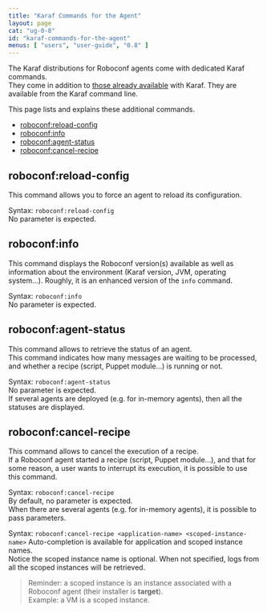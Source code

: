 ```yaml
---
title: "Karaf Commands for the Agent"
layout: page
cat: "ug-0-8"
id: "karaf-commands-for-the-agent"
menus: [ "users", "user-guide", "0.8" ]
---
```


The Karaf distributions for Roboconf agents come with dedicated Karaf commands.  
They come in addition to [those already available](https://karaf.apache.org/manual/latest/)
with Karaf. They are available from the Karaf command line.

This page lists and explains these additional commands.

* [roboconf:reload-config](#roboconfreload-config)
* [roboconf:info](#roboconfinfo)
* [roboconf:agent-status](#roboconfagent-status)
* [roboconf:cancel-recipe](#roboconfcancel-recipe)


## roboconf:reload-config

This command allows you to force an agent to reload its configuration.  

Syntax: `roboconf:reload-config`  
No parameter is expected.


## roboconf:info

This command displays the Roboconf version(s) available as well as information about the
environment (Karaf version, JVM, operating system...). Roughly, it is an enhanced version
of the `info` command.

Syntax: `roboconf:info`  
No parameter is expected.


## roboconf:agent-status

This command allows to retrieve the status of an agent.  
This command indicates how many messages are waiting to be processed, and whether a recipe
(script, Puppet module...) is running or not.

Syntax: `roboconf:agent-status`  
No parameter is expected.  
If several agents are deployed (e.g. for in-memory agents), then all the statuses are displayed.


## roboconf:cancel-recipe

This command allows to cancel the execution of a recipe.  
If a Roboconf agent started a recipe (script, Puppet module...), and that for some reason,
a user wants to interrupt its execution, it is possible to use this command. 

Syntax: `roboconf:cancel-recipe`  
By default, no parameter is expected.  
When there are several agents (e.g. for in-memory agents), it is possible to pass parameters.

Syntax: `roboconf:cancel-recipe <application-name> <scoped-instance-name>`
Auto-completion is available for application and scoped instance names.  
Notice the scoped instance name is optional. When not specified, logs from all the scoped instances will be
retrieved.

> Reminder: a scoped instance is an instance associated with a Roboconf agent (their installer is **target**).  
> Example: a VM is a scoped instance.
